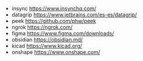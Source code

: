 - insync	https://www.insynchq.com/
- datagrip	https://www.jetbrains.com/es-es/datagrip/
- peek		https://github.com/phw/peek
- ngrok		https://ngrok.com/
- figma		https://www.figma.com/downloads/
- obsidian	https://obsidian.md/
- kicad     https://www.kicad.org/
- onshape   https://www.onshape.com/
